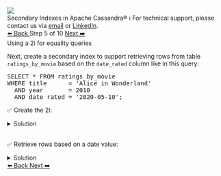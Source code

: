 <!-- TOP -->
<div class="top">
  <img src="https://datastax-academy.github.io/katapod-shared-assets/images/ds-academy-logo.svg" />
  <div class="scenario-title-section">
    <span class="scenario-title">Secondary Indexes in Apache Cassandra®</span>
    <span class="scenario-subtitle">ℹ️ For technical support, please contact us via <a href="mailto:aleksandr.volochnev@datastax.com">email</a> or <a href="https://dtsx.io/aleks">LinkedIn</a>.</span> 
  </div>
</div>

<!-- NAVIGATION -->
<div id="navigation-top" class="navigation-top">
 <a href='command:katapod.loadPage?[{"step":"step4"}]'
   class="btn btn-dark navigation-top-left">⬅️ Back
 </a>
<span class="step-count"> Step 5 of 10</span>
 <a href='command:katapod.loadPage?[{"step":"step6"}]'
    class="btn btn-dark navigation-top-right">Next ➡️
  </a>
</div>

<!-- CONTENT -->

<div class="step-title">Using a 2i for equality queries</div>

Next, create a secondary index to support 
retrieving rows from table `ratings_by_movie` based on the `date_rated` column like in this query:

<pre class="non-executable-code">
SELECT * FROM ratings_by_movie
WHERE title      = 'Alice in Wonderland'
  AND year       = 2010
  AND date_rated = '2020-05-10';
</pre>

✅ Create the 2i:
<details>
  <summary>Solution</summary>

```
CREATE INDEX IF NOT EXISTS 
   date_rated_ratings_by_movie_2i 
ON ratings_by_movie (date_rated);
```

</details>

<br/>

✅ Retrieve rows based on a date value: 
<details>
  <summary>Solution</summary>

```
-- Real-time transactional query
SELECT * FROM ratings_by_movie
WHERE title      = 'Alice in Wonderland'
  AND year       = 2010
  AND date_rated = '2020-05-10';
``` 

```
-- Expensive analytical query
SELECT * FROM ratings_by_movie
WHERE date_rated = '2020-05-10';
```

</details>

<!-- NAVIGATION -->
<div id="navigation-bottom" class="navigation-bottom">
 <a href='command:katapod.loadPage?[{"step":"step4"}]'
   class="btn btn-dark navigation-bottom-left">⬅️ Back
 </a>
 <a href='command:katapod.loadPage?[{"step":"step6"}]'
    class="btn btn-dark navigation-bottom-right">Next ➡️
  </a>
</div>

